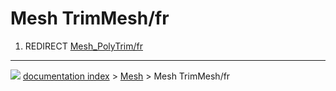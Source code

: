 # Mesh TrimMesh/fr
1.  REDIRECT [Mesh\_PolyTrim/fr](Mesh_PolyTrim/fr.md)



---
![](images/Right_arrow.png) [documentation index](../README.md) > [Mesh](Mesh_Workbench.md) > Mesh TrimMesh/fr
